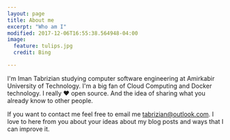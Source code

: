 ```yaml
---
layout: page
title: About me
excerpt: "Who am I"
modified: 2017-12-06T16:55:38.564948-04:00
image:
  feature: tulips.jpg
  credit: Bing

---
```


I'm Iman Tabrizian studying computer software engineering at Amirkabir 
University of Technology. I'm a big fan of Cloud Computing and Docker 
technology. I really :heart: open source. And the idea of sharing what you
already know to other people.

If you want to contact me feel free to email me [tabrizian@outlook.com](mailto:tabrizian@outlook.com).
I love to here from you about your ideas about my blog posts and ways that
I can improve it.
